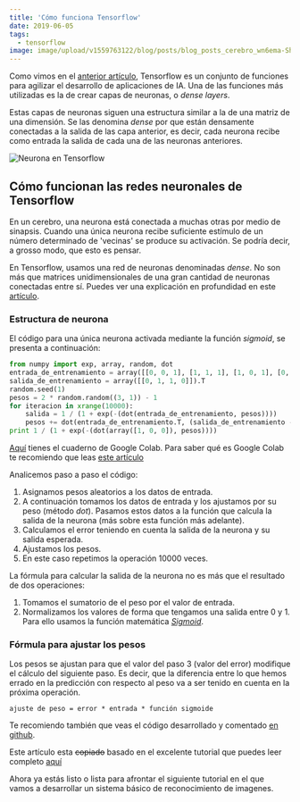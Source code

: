 ```yaml
---
title: 'Cómo funciona Tensorflow'
date: 2019-06-05
tags:
  - tensorflow
image: image/upload/v1559763122/blog/posts/blog_posts_cerebro_wn6ema-Sharpened_bisuqe.jpg
---
```


Como vimos en el [anterior artículo](https://www.jesusflores.dev/posts/introduccion-a-tensorflow/),
Tensorflow es un conjunto de funciones para agilizar el desarrollo de aplicaciones de IA. Una de las funciones más 
utilizadas es la de crear capas de neuronas, o *dense layers*.

Estas capas de neuronas siguen una estructura similar a la de una matriz de una dimensión. Se las 
denomina *dense* por que están densamente conectadas a la salida de las capa anterior, 
es decir, cada neurona recibe como entrada la salida de cada una de las neuronas anteriores.

![Neurona en Tensorflow](https://res.cloudinary.com/dervmg1zk/image/upload/v1559761517/blog/posts/neurona0.png)

## Cómo funcionan las redes neuronales de Tensorflow

En un cerebro, una neurona está conectada a muchas otras por medio de sinapsis. Cuando una 
única neurona recibe suficiente estímulo de un número determinado de 'vecinas' se produce 
su activación. Se podría decir, a grosso modo, que esto es pensar.

En Tensorflow, usamos una red de neuronas denominadas *dense*. No son 
más que matrices unidimensionales de una gran cantidad de neuronas 
conectadas entre sí. Puedes ver una explicación en profundidad en este
[artículo](https://towardsdatascience.com/build-your-first-deep-learning-classifier-using-tensorflow-dog-breed-example-964ed0689430).

### Estructura de neurona

El código para una única neurona activada mediante la función *sigmoid*, se presenta a 
continuación:

```python
from numpy import exp, array, random, dot
entrada_de_entrenamiento = array([[0, 0, 1], [1, 1, 1], [1, 0, 1], [0, 1, 1]])
salida_de_entrenamiento = array([[0, 1, 1, 0]]).T
random.seed(1)
pesos = 2 * random.random((3, 1)) - 1
for iteracion in xrange(10000):
    salida = 1 / (1 + exp(-(dot(entrada_de_entrenamiento, pesos))))
    pesos += dot(entrada_de_entrenamiento.T, (salida_de_entrenamiento - salida) * salida * (1 - salida))
print 1 / (1 + exp(-(dot(array([1, 0, 0]), pesos))))
```

[Aquí](https://drive.google.com/open?id=1rL1zFxsVWMgbgmdIx6XpamIRnFVV-kiS) tienes el 
cuaderno de Google Colab. Para saber qué es Google Colab te recomiendo que leas 
[este artículo](https://medium.com/@pau.martinez/google-colab-tips-para-principiantes-e39d6e7051d4)

Analicemos paso a paso el código:
1. Asignamos pesos aleatorios a los datos de entrada.
2. A continuación tomamos los datos de entrada y los ajustamos por su peso (método _dot_). 
Pasamos estos datos a la función que calcula la salida de la neurona (más sobre esta función
más adelante).
3. Calculamos el error teniendo en cuenta la salida de la neurona y su salida esperada.
4. Ajustamos los pesos.
5. En este caso repetimos la operación 10000 veces.

La fórmula para calcular la salida de la neurona no es más que el resultado de dos operaciones:
1. Tomamos el sumatorio de el peso por el valor de entrada.
2. Normalizamos los valores de forma que tengamos una salida entre 0 y 1.
Para ello usamos la función matemática [*Sigmoid*](https://es.wikipedia.org/wiki/Funci%C3%B3n_sigmoide).

### Fórmula para ajustar los pesos
Los pesos se ajustan para que el valor del paso 3 (valor del error) 
modifique el cálculo del siguiente paso. Es decir, que la diferencia 
entre lo que hemos errado en la predicción con respecto al peso va a ser 
tenido en cuenta en la próxima operación.

`ajuste de peso = error * entrada * función sigmoide` 

Te recomiendo también que veas el código desarrollado y comentado [en github](https://github.com/miloharper/simple-neural-network).

Este artículo esta ~~copiado~~ basado en el excelente tutorial que puedes 
leer completo [aquí](https://medium.com/technology-invention-and-more/how-to-build-a-simple-neural-network-in-9-lines-of-python-code-cc8f23647ca1)

Ahora ya estás listo o lista para afrontar el siguiente tutorial en el que
vamos a desarrollar un sistema básico de reconocimiento de imagenes.

